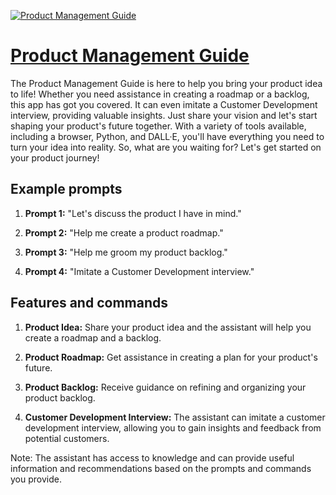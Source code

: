 [![Product Management Guide](https://files.oaiusercontent.com/file-ztT1zeK7dG3jD4goe1JXHnfz?se=2123-10-16T20%3A24%3A26Z&sp=r&sv=2021-08-06&sr=b&rscc=max-age%3D31536000%2C%20immutable&rscd=attachment%3B%20filename%3D2cbffe71-7a39-4e00-b877-98ce899255da.png&sig=a6jIBFWo7d2jCdQBjO0VxZQJdojWzZefT4ak/nEin68%3D)](https://chat.openai.com/g/g-1KcsCFQLA-product-management-guide)

# [Product Management Guide](https://chat.openai.com/g/g-1KcsCFQLA-product-management-guide)

The Product Management Guide is here to help you bring your product idea to life! Whether you need assistance in creating a roadmap or a backlog, this app has got you covered. It can even imitate a Customer Development interview, providing valuable insights. Just share your vision and let's start shaping your product's future together. With a variety of tools available, including a browser, Python, and DALL·E, you'll have everything you need to turn your idea into reality. So, what are you waiting for? Let's get started on your product journey!

## Example prompts

1. **Prompt 1:** "Let's discuss the product I have in mind."

2. **Prompt 2:** "Help me create a product roadmap."

3. **Prompt 3:** "Help me groom my product backlog."

4. **Prompt 4:** "Imitate a Customer Development interview."

## Features and commands

1. **Product Idea:** Share your product idea and the assistant will help you create a roadmap and a backlog.

2. **Product Roadmap:** Get assistance in creating a plan for your product's future.

3. **Product Backlog:** Receive guidance on refining and organizing your product backlog.

4. **Customer Development Interview:** The assistant can imitate a customer development interview, allowing you to gain insights and feedback from potential customers.

Note: The assistant has access to knowledge and can provide useful information and recommendations based on the prompts and commands you provide.